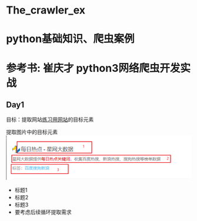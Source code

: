 # The_crawler_ex
# python基础知识、爬虫案例
# 参考书: 崔庆才 python3网络爬虫开发实战

## Day1

目标：提取网站[练习用网站](http://123.meibp.com/tag/%e6%af%8f%e6%97%a5%e7%83%ad%e7%82%b9%e5%85%b3%e9%94%ae%e8%af%8d)的目标元素

提取图片中的目标元素
![image](/Pictures/day1_pic1.png)
- 标题1
- 标题2
- 标题3
- 要考虑后续循环提取需求


